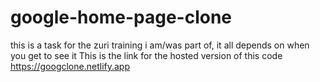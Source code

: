 # google-home-page-clone
this is a task for the zuri training i am/was part of, it all depends on when you get to see it
This is the link for the hosted version of this code
https://googclone.netlify.app
